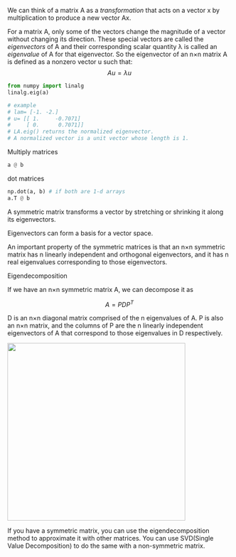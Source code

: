 We can think of a matrix A as a _transformation_ that acts on a vector x by multiplication to produce a new vector Ax.

For a matrix A, only some of the vectors change the magnitude of a vector without changing its direction. These special vectors are called the _eigenvectors_ of A and their corresponding scalar quantity λ is called an _eigenvalue_ of A for that eigenvector. So the eigenvector of an n×n matrix A is defined as a nonzero vector u such that:
$$Au =\lambda u $$

```py
from numpy import linalg
linalg.eig(a)

# example
# lam= [-1. -2.]
# u= [[ 1.     -0.7071]
#     [ 0.      0.7071]]
# LA.eig() returns the normalized eigenvector.
# A normalized vector is a unit vector whose length is 1.
```

Multiply matrices

```py
a @ b
```

dot matrices

```py
np.dot(a, b) # if both are 1-d arrays
a.T @ b
```

A symmetric matrix transforms a vector by stretching or shrinking it along its eigenvectors.

Eigenvectors can form a basis for a vector space.

An important property of the symmetric matrices is that an n×n symmetric matrix has n linearly independent and orthogonal eigenvectors, and it has n real eigenvalues corresponding to those eigenvectors.

Eigendecomposition

If we have an n×n symmetric matrix A, we can decompose it as

$$A = PDP^T$$

D is an n×n diagonal matrix comprised of the n eigenvalues of A. P is also an n×n matrix, and the columns of P are the n linearly independent eigenvectors of A that correspond to those eigenvalues in D respectively.

<image src="Eigendecomposition.webp" width="400">

If you have a symmetric matrix, you can use the eigendecomposition method to approximate it with other matrices.
You can use SVD(Single Value Decomposition) to do the same with a non-symmetric matrix.
